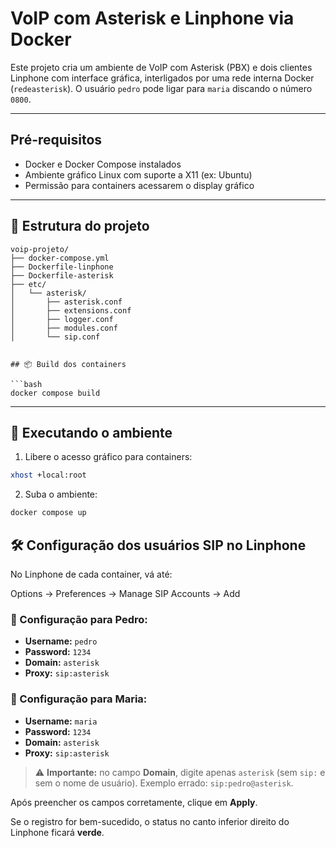 # VoIP com Asterisk e Linphone via Docker

Este projeto cria um ambiente de VoIP com Asterisk (PBX) e dois clientes Linphone com interface gráfica, interligados por uma rede interna Docker (`redeasterisk`). O usuário `pedro` pode ligar para `maria` discando o número `0800`.

---

## Pré-requisitos

- Docker e Docker Compose instalados
- Ambiente gráfico Linux com suporte a X11 (ex: Ubuntu)
- Permissão para containers acessarem o display gráfico

---

## 🧱 Estrutura do projeto

```text
voip-projeto/
├── docker-compose.yml
├── Dockerfile-linphone
├── Dockerfile-asterisk
├── etc/
│   └── asterisk/
│       ├── asterisk.conf
│       ├── extensions.conf
│       ├── logger.conf
│       ├── modules.conf
│       └── sip.conf


## 📦 Build dos containers

```bash
docker compose build
```

---
## 🚀 Executando o ambiente

1. Libere o acesso gráfico para containers:

```bash
xhost +local:root
```

2. Suba o ambiente:

```bash
docker compose up
```

## 🛠️ Configuração dos usuários SIP no Linphone

No Linphone de cada container, vá até:

Options → Preferences → Manage SIP Accounts → Add
 
### 🔧 Configuração para **Pedro**:

- **Username:** `pedro`  
- **Password:** `1234`  
- **Domain:** `asterisk`  
- **Proxy:** `sip:asterisk`  

### 🔧 Configuração para **Maria**:

- **Username:** `maria`  
- **Password:** `1234`  
- **Domain:** `asterisk`  
- **Proxy:** `sip:asterisk`  

> ⚠️ **Importante:** no campo **Domain**, digite apenas `asterisk` (sem `sip:` e sem o nome de usuário). Exemplo errado: `sip:pedro@asterisk`.

Após preencher os campos corretamente, clique em **Apply**.

Se o registro for bem-sucedido, o status no canto inferior direito do Linphone ficará **verde**.
